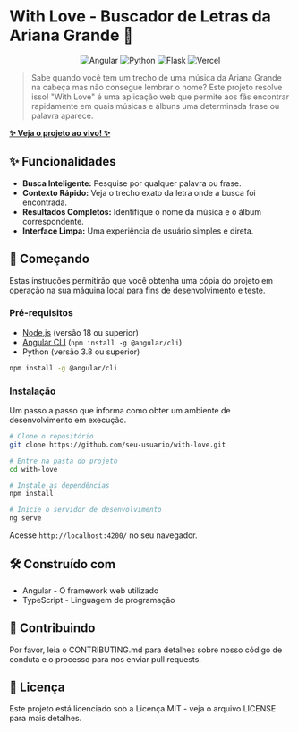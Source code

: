 # With Love - Buscador de Letras da Ariana Grande 🎤

<p align="center">
  <img src="https://img.shields.io/badge/Angular-DD0031?style=for-the-badge&logo=angular&logoColor=white" alt="Angular"/>
  <img src="https://img.shields.io/badge/Python-3776AB?style=for-the-badge&logo=python&logoColor=white" alt="Python"/>
  <img src="https://img.shields.io/badge/Flask-000000?style=for-the-badge&logo=flask&logoColor=white" alt="Flask"/>
  <img src="https://img.shields.io/badge/Vercel-000000?style=for-the-badge&logo=vercel&logoColor=white" alt="Vercel"/>
</p>

> Sabe quando você tem um trecho de uma música da Ariana Grande na cabeça mas não consegue lembrar o nome? Este projeto resolve isso! "With Love" é uma aplicação web que permite aos fãs encontrar rapidamente em quais músicas e álbuns uma determinada frase ou palavra aparece.

**[✨ Veja o projeto ao vivo! ✨](https://with-love-six.vercel.app)**

## ✨ Funcionalidades

*   **Busca Inteligente:** Pesquise por qualquer palavra ou frase.
*   **Contexto Rápido:** Veja o trecho exato da letra onde a busca foi encontrada.
*   **Resultados Completos:** Identifique o nome da música e o álbum correspondente.
*   **Interface Limpa:** Uma experiência de usuário simples e direta.

## 🚀 Começando

Estas instruções permitirão que você obtenha uma cópia do projeto em operação na sua máquina local para fins de desenvolvimento e teste.

### Pré-requisitos

*   [Node.js](https://nodejs.org/) (versão 18 ou superior)
*   [Angular CLI](https://angular.io/cli) (`npm install -g @angular/cli`)
*   Python (versão 3.8 ou superior)

```bash
npm install -g @angular/cli
```

### Instalação

Um passo a passo que informa como obter um ambiente de desenvolvimento em execução.

```bash
# Clone o repositório
git clone https://github.com/seu-usuario/with-love.git

# Entre na pasta do projeto
cd with-love

# Instale as dependências
npm install

# Inicie o servidor de desenvolvimento
ng serve
```

Acesse `http://localhost:4200/` no seu navegador.

## 🛠️ Construído com

*   Angular - O framework web utilizado
*   TypeScript - Linguagem de programação

## 🤝 Contribuindo

Por favor, leia o CONTRIBUTING.md para detalhes sobre nosso código de conduta e o processo para nos enviar pull requests.

## 📄 Licença

Este projeto está licenciado sob a Licença MIT - veja o arquivo LICENSE para mais detalhes.
